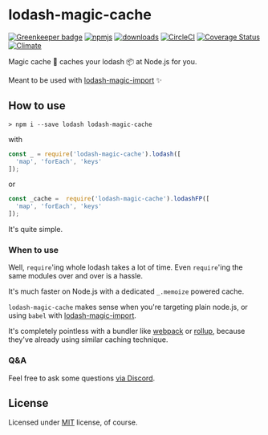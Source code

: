 # lodash-magic-cache

[![Greenkeeper badge](https://badges.greenkeeper.io/bitsnap/lodash-magic-cache.svg)](https://greenkeeper.io/)
[![npmjs](https://img.shields.io/npm/v/lodash-magic-cache.svg)](https://npmjs.org/package/lodash-magic-cache)
[![downloads](https://img.shields.io/npm/dw/lodash-magic-cache.svg)](https://npmjs.org/package/lodash-magic-cache)
[![CircleCI](https://img.shields.io/circleci/project/github/bitsnap/lodash-magic-cache.svg)](https://circleci.com/gh/bitsnap/lodash-magic-cache)
[![Coverage Status](https://coveralls.io/repos/github/bitsnap/lodash-magic-cache/badge.svg?branch=master)](https://coveralls.io/github/bitsnap/lodash-magic-cache?branch=master) 
[![Climate](https://img.shields.io/codeclimate/maintainability/bitsnap/lodash-magic-cache.svg)](https://codeclimate.com/github/bitsnap/lodash-magic-cache)

Magic cache 🍒 caches your lodash 📦 at Node.js for you.

Meant to be used with [lodash-magic-import](https://github.com/bitsnap/babel-plugin-lodash-magic-import) ✨

## How to use 

```
> npm i --save lodash lodash-magic-cache
```

with

```js
const _ = require('lodash-magic-cache').lodash([
  'map', 'forEach', 'keys'
]);
```

or 

```js
const _cache =  require('lodash-magic-cache').lodashFP([
  'map', 'forEach', 'keys'
]);
```

It's quite simple.

### When to use

Well, `require`'ing whole lodash takes a lot of time.
Even `require`'ing the same modules over and over is a hassle.

It's much faster on Node.js with a dedicated `_.memoize` powered cache.

`lodash-magic-cache` makes sense when you're targeting plain node.js, or using `babel` with [lodash-magic-import](https://github.com/bitsnap/babel-plugin-lodash-magic-import).

It's completely pointless with a bundler like [webpack](https://webpack.js.org/) or [rollup](https://rollupjs.org), because they've already using similar caching technique.

### Q&A

Feel free to ask some questions [via Discord](http://discord.gg/P7W9v9B).

## License

Licensed under [MIT](LICENSE) license, of course.